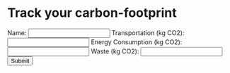 <!DOCTYPE html>
<html lang="en">
  <head>
    <meta charset="UTF-8" />
    <meta name="viewport" content="width=device-width, initial-scale=1.0" />
    <title>Track Your Carbon Footprint</title>
    <link rel="stylesheet" href="style.css" />
  </head>
  <body>
    <div class="container">
      <h1>Track your carbon-footprint</h1>
      <form id="footprint-form">
        <label for="user_name">Name:</label>
        <input type="text" id="user_name" required />
        <label for="transportation">Transportation (kg CO2):</label>
        <input type="number" id="transportation" required />
        <label for="energy_consumption">Energy Consumption (kg CO2):</label>
        <input type="number" id="energy_consumption" required />
        <label for="waste">Waste (kg CO2):</label>
        <input type="number" id="waste" required />
        <button type="submit">Submit</button>
      </form>
      <div id="result"></div>
    </div>
    <script src="script.js"></script>
  </body>
</html>
